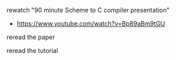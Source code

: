 rewatch "90 minute Scheme to C compiler presentation"

- https://www.youtube.com/watch?v=Bp89aBm9tGU

reread the paper

reread the tutorial
